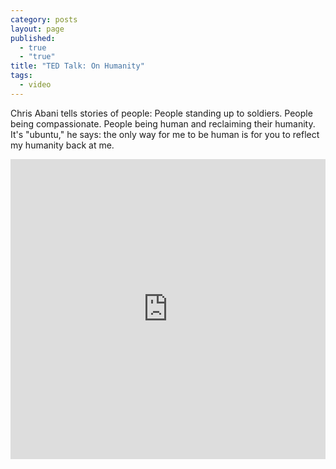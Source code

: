```yaml
---
category: posts
layout: page
published: 
  - true
  - "true"
title: "TED Talk: On Humanity"
tags: 
  - video
---
```

Chris Abani tells stories of people: People standing up to soldiers. People being compassionate. People being human and reclaiming their humanity. It's "ubuntu," he says: the only way for me to be human is for you to reflect my humanity back at me.

<iframe src="http://embed.ted.com/talks/chris_abani_muses_on_humanity.html" style="max-width:100%;" width="853" height="480" frameborder="0" scrolling="no" webkitAllowFullScreen mozallowfullscreen allowFullScreen></iframe>